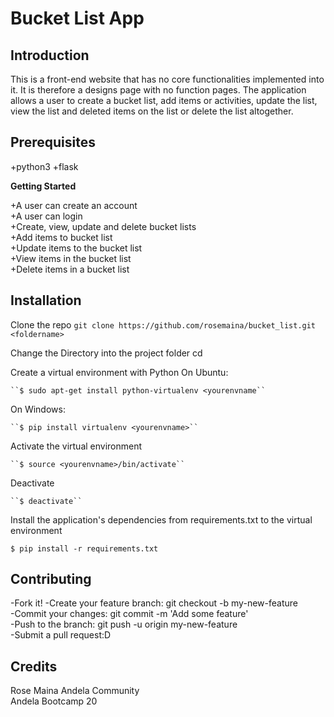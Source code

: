 # Bucket List App

## Introduction

This is a front-end website that has no core functionalities implemented into it. It is therefore a designs page with no function pages. The application allows a user to create a bucket list, add items or activities, update the list, view the list and deleted items on the list or delete the list altogether.

## Prerequisites
+python3
+flask    

**Getting Started** 

+A user can create an account  
+A user can login  
+Create, view, update and delete bucket lists  
+Add items to bucket list  
+Update items to the bucket list  
+View items in the bucket list  
+Delete items in a bucket list  

## Installation

Clone the repo 
 ``git clone https://github.com/rosemaina/bucket_list.git <foldername>``
 

Change the Directory into the project folder
 cd <foldername>

Create a virtual environment with Python
On  Ubuntu:

    ``$ sudo apt-get install python-virtualenv <yourenvname``
On Windows:

    ``$ pip install virtualenv <yourenvname>``
Activate the virtual environment

    ``$ source <yourenvname>/bin/activate``
Deactivate

    ``$ deactivate``
    

Install the application's dependencies from requirements.txt to the virtual environment

    $ pip install -r requirements.txt
    


## Contributing 

-Fork it! 
-Create your feature branch: git checkout -b my-new-feature  
-Commit your changes: git commit -m 'Add some feature'  
-Push to the branch: git push -u origin my-new-feature  
-Submit a pull request:D  

## Credits
Rose Maina
Andela Community  
Andela Bootcamp 20
